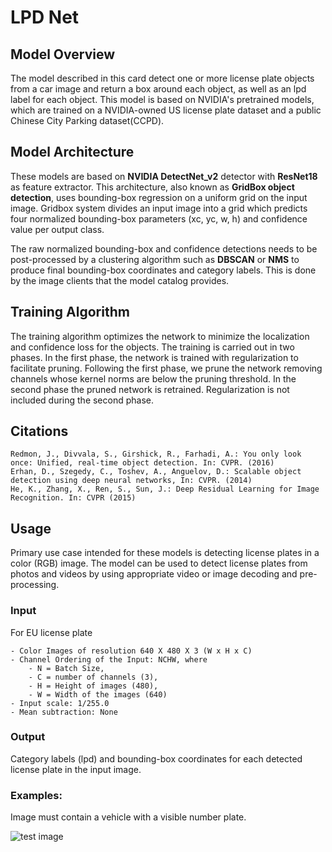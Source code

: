 # LPD Net

## Model Overview

The model described in this card detect one or more license plate objects from a car image and return a box around each object, as well as an lpd label for each object. This model is based on NVIDIA's pretrained models, which are trained on a NVIDIA-owned US license plate dataset and a public Chinese City Parking dataset(CCPD).

## Model Architecture

These models are based on **NVIDIA DetectNet_v2** detector with **ResNet18** as feature extractor. This architecture, also known as **GridBox object detection**, uses bounding-box regression on a uniform grid on the input image. Gridbox system divides an input image into a grid which predicts four normalized bounding-box parameters (xc, yc, w, h) and confidence value per output class.

The raw normalized bounding-box and confidence detections needs to be post-processed by a clustering algorithm such as **DBSCAN** or **NMS** to produce final bounding-box coordinates and category labels. This is done by the image clients that the model catalog provides.

## Training Algorithm

The training algorithm optimizes the network to minimize the localization and confidence loss for the objects. The training is carried out in two phases. In the first phase, the network is trained with regularization to facilitate pruning. Following the first phase, we prune the network removing channels whose kernel norms are below the pruning threshold. In the second phase the pruned network is retrained. Regularization is not included during the second phase.

## Citations

    Redmon, J., Divvala, S., Girshick, R., Farhadi, A.: You only look once: Unified, real-time object detection. In: CVPR. (2016)
    Erhan, D., Szegedy, C., Toshev, A., Anguelov, D.: Scalable object detection using deep neural networks, In: CVPR. (2014)
    He, K., Zhang, X., Ren, S., Sun, J.: Deep Residual Learning for Image Recognition. In: CVPR (2015)

## Usage

Primary use case intended for these models is detecting license plates in a color (RGB) image. The model can be used to detect license plates from photos and videos by using appropriate video or image decoding and pre-processing.

### Input

For EU license plate

    - Color Images of resolution 640 X 480 X 3 (W x H x C)
    - Channel Ordering of the Input: NCHW, where
        - N = Batch Size,
        - C = number of channels (3),
        - H = Height of images (480),
        - W = Width of the images (640)
    - Input scale: 1/255.0
    - Mean subtraction: None

### Output

Category labels (lpd) and bounding-box coordinates for each detected license plate in the input image.

### Examples:

Image must contain a vehicle with a visible number plate.

![test image](database/lpdnet/overlay_lpdnet_plate.jpg)
